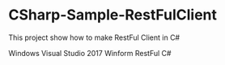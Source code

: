 # CSharp-Sample-RestFulClient

This project show how to make RestFul Client in C#

Windows
Visual Studio 2017
Winform
RestFul
C#
